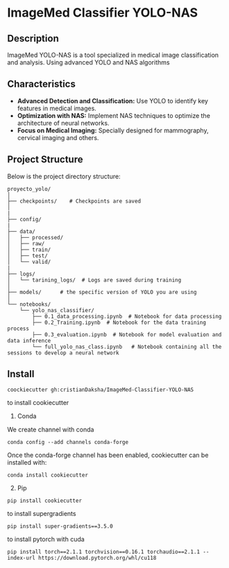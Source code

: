 # ImageMed Classifier YOLO-NAS

## Description
 ImageMed YOLO-NAS is a tool specialized in medical image classification and analysis. Using advanced YOLO and NAS algorithms

## Characteristics
- **Advanced Detection and Classification:** Use YOLO to identify key features in medical images.
- **Optimization with NAS:** Implement NAS techniques to optimize the architecture of neural networks.
- **Focus on Medical Imaging:** Specially designed for mammography, cervical imaging and others.

## Project Structure

Below is the project directory structure:
```
proyecto_yolo/
│
├── checkpoints/    # Checkpoints are saved
│   
|
├── config/
|
├── data/
│   ├── processed/
│   ├── raw/
│   ├── train/
│   ├── test/
│   └── valid/
|
├── logs/
│   └── tarining_logs/  # Logs are saved during training
│
├── models/      # the specific version of YOLO you are using
│
└── notebooks/
    └── yolo_nas_classifier/
        ├── 0.1_data_processing.ipynb  # Notebook for data processing
        ├── 0.2_Training.ipynb  # Notebook for the data training process
        ├── 0.3_evaluation.ipynb  # Notebook for model evaluation and data inference
        └── full_yolo_nas_class.ipynb   # Notebook containing all the sessions to develop a neural network
```


## Install
```
coockiecutter gh:cristianDaksha/ImageMed-Classifier-YOLO-NAS
```


to install cookiecutter
1. Conda

We create channel with conda
```
conda config --add channels conda-forge
```

Once the conda-forge channel has been enabled, cookiecutter can be installed with:
```
conda install cookiecutter
```

2. Pip

```
pip install cookiecutter
```

to install supergradients
```
pip install super-gradients==3.5.0
```
to install pytorch with cuda
```
pip install torch==2.1.1 torchvision==0.16.1 torchaudio==2.1.1 --index-url https://download.pytorch.org/whl/cu118
```
